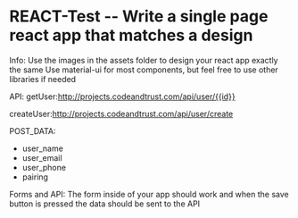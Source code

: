# REACT-Test -- Write a single page react app that matches a design

Info:
Use the images in the assets folder to design your react app exactly the same
Use material-ui for most components, but feel free to use other libraries if needed

API:
getUser:http://projects.codeandtrust.com/api/user/{{id}}

createUser:http://projects.codeandtrust.com/api/user/create

POST_DATA:
- user_name
- user_email
- user_phone
- pairing

Forms and API:
The form inside of your app should work and when the save button is pressed the data should be sent to the API

